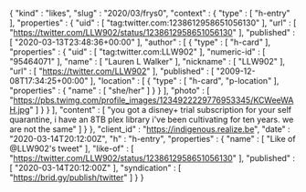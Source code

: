 {
  "kind" : "likes",
  "slug" : "2020/03/frys0",
  "context" : {
    "type" : [ "h-entry" ],
    "properties" : {
      "uid" : [ "tag:twitter.com:1238612958651056130" ],
      "url" : [ "https://twitter.com/LLW902/status/1238612958651056130" ],
      "published" : [ "2020-03-13T23:48:36+00:00" ],
      "author" : [ {
        "type" : [ "h-card" ],
        "properties" : {
          "uid" : [ "tag:twitter.com:LLW902" ],
          "numeric-id" : [ "95464071" ],
          "name" : [ "Lauren L Walker" ],
          "nickname" : [ "LLW902" ],
          "url" : [ "https://twitter.com/LLW902" ],
          "published" : [ "2009-12-08T17:34:25+00:00" ],
          "location" : [ {
            "type" : [ "h-card", "p-location" ],
            "properties" : {
              "name" : [ "she/her" ]
            }
          } ],
          "photo" : [ "https://pbs.twimg.com/profile_images/1234922229776953345/KCWeeWAH.jpg" ]
        }
      } ],
      "content" : [ "you got a disney+ trial subscription for your self quarantine, i have an 8TB plex library i've been cultivating for ten years. we are not the same" ]
    }
  },
  "client_id" : "https://indigenous.realize.be",
  "date" : "2020-03-14T20:12:00Z",
  "h" : "h-entry",
  "properties" : {
    "name" : [ "Like of @LLW902's tweet" ],
    "like-of" : [ "https://twitter.com/LLW902/status/1238612958651056130" ],
    "published" : [ "2020-03-14T20:12:00Z" ],
    "syndication" : [ "https://brid.gy/publish/twitter" ]
  }
}
